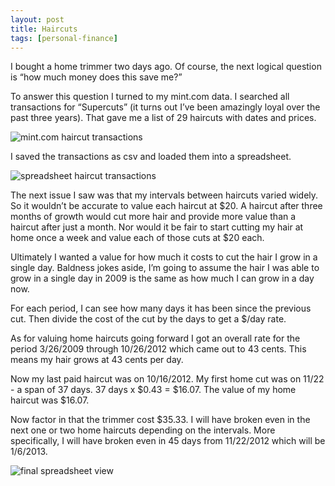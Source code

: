 ```yaml
---
layout: post
title: Haircuts
tags: [personal-finance]
---
```


I bought a home trimmer two days ago. Of course, the next logical question is “how much money does this save me?”

To answer this question I turned to my mint.com data. I searched all transactions for “Supercuts” (it turns out I’ve been amazingly loyal over the past three years). That gave me a list of 29 haircuts with dates and prices.

![mint.com haircut transactions](http://i.imgur.com/tkg6W8r.png)

I saved the transactions as csv and loaded them into a spreadsheet. 

![spreadsheet haircut transactions](http://i.imgur.com/6wICamr.png)

The next issue I saw was that my intervals between haircuts varied widely. So it wouldn’t be accurate to value each haircut at $20. A haircut after three months of growth would cut more hair and provide more value than a haircut after just a month. Nor would it be fair to start cutting my hair at home once a week and value each of those cuts at $20 each. 

Ultimately I wanted a value for how much it costs to cut the hair I grow in a single day. Baldness jokes aside, I’m going to assume the hair I was able to grow in a single day in 2009 is the same as how much I can grow in a day now. 

For each period, I can see how many days it has been since the previous cut. Then divide the cost of the cut by the days to get a $/day rate. 

As for valuing home haircuts going forward I got an overall rate for the period 3/26/2009 through 10/26/2012 which came out to 43 cents. This means my hair grows at 43 cents per day. 

Now my last paid haircut was on 10/16/2012. My first home cut was on 11/22 - a span of 37 days. 37 days x $0.43 = $16.07. The value of my home haircut was $16.07.

Now factor in that the trimmer cost $35.33. I will have broken even in the next one or two home haircuts depending on the intervals. More specifically, I will have broken even in 45 days from 11/22/2012 which will be 1/6/2013.

![final spreadsheet view](http://i.imgur.com/4NUuURg.png)